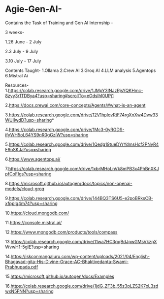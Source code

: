 # Agie-Gen-AI-
Contains the Task of Training and Gen AI Internship -

3 weeks-

1.26 June - 2 July

2.3 July - 9 July

3.10 July - 17 July

Contents Taught-
1.Ollama
2.Crew AI
3.Groq AI
4.LLM analysis
5.Agentops
6.Mistral Ai

Resources-
1.https://colab.research.google.com/drive/1JMpY3INJzRjsYQKHmc-8zyy3r1TDBya4?usp=sharing#scrollTo=eOdsIhI0UPj1

2.https://docs.crewai.com/core-concepts/Agents/#what-is-an-agent

3.https://colab.research.google.com/drive/12V1hpIovRtF74rgXnXw4Dvw33WUIIwdD?usp=sharing*

4.https://colab.research.google.com/drive/1Mc3-0yRGDS-ifyWH5oL64YS9qR0gGziW?usp=sharing

5.https://colab.research.google.com/drive/1Qedg19tueDYrYdmsHcf2PNyR4E9nSKJa?usp=sharing

6.https://www.agentops.ai/

7.https://colab.research.google.com/drive/1xbrMHoLnVk8mPB3x4PhBnXKJpfCoFIgs?usp=sharing

8.https://microsoft.github.io/autogen/docs/topics/non-openai-models/cloud-groq

9.https://colab.research.google.com/drive/144BQ3TS6U5-e2poBRksCB-xfppIg4m74?usp=sharing

10.https://cloud.mongodb.com/

11.https://console.mistral.ai/

12.https://www.mongodb.com/products/tools/compass

13.https://colab.research.google.com/drive/11wa7HC3qqBdJpwGMsVkzpXWvwH1-5gIE?usp=sharing

14.https://iskconmangaluru.com/wp-content/uploads/2021/04/English-Bhagavad-gita-His-Divine-Grace-AC-Bhaktivedanta-Swami-Prabhupada.pdf

15.https://microsoft.github.io/autogen/docs/Examples

16.https://colab.research.google.com/drive/1jdG_ZF3b_55z3pLZS2K7xL3zdwxN5FNN?usp=sharing

